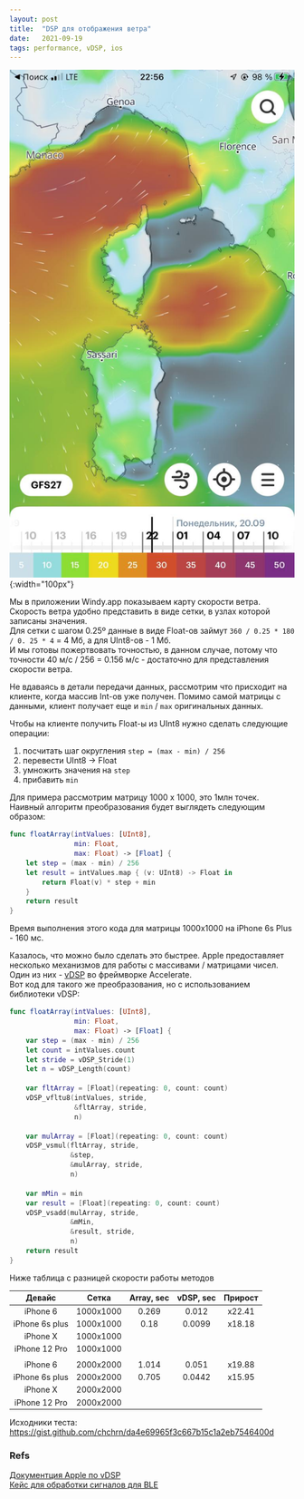 ```yaml
---
layout: post
title:  "DSP для отображения ветра"
date:   2021-09-19
tags: performance, vDSP, ios
---
```


![](/assets/images/2021-09-19-vdsp_for_wind/wind_whb.jpeg){:width="100px"}

Мы в приложении Windy.app показываем карту скорости ветра. Скорость ветра удобно представить в виде сетки, в узлах которой записаны значения.  
Для сетки с шагом 0.25º данные в виде Float-ов займут `360 / 0.25 * 180 / 0. 25 * 4` = 4 Мб, а для UInt8-ов - 1 Мб.   
И мы готовы пожертвовать точностью, в данном случае, потому что точности 40 м/с / 256 = 0.156 м/с - достаточно для представления скорости ветра.

Не вдаваясь в детали передачи данных, рассмотрим что присходит на клиенте, когда массив Int-ов уже получен. Помимо самой матрицы с данными, клиент получает еще и `min` / `max`  оригинальных данных.

Чтобы на клиенте получить Float-ы из UInt8 нужно сделать следующие операции:
1. посчитать шаг округления `step = (max - min) / 256`
2. перевести UInt8 → Float
3. умножить значения на `step`
4. прибавить `min`

Для примера рассмотрим матрицу 1000 x 1000, это 1млн точек. 
Наивный алгоритм преобразования будет выглядеть следующим образом:
```swift
func floatArray(intValues: [UInt8],
                min: Float,
                max: Float) -> [Float] {
    let step = (max - min) / 256
    let result = intValues.map { (v: UInt8) -> Float in
        return Float(v) * step + min
    }
    return result
}
```
Время выполнения этого кода для матрицы 1000x1000 на iPhone 6s Plus - 160 мс. 

Казалось, что можно было сделать это быстрее. 
Apple предоставляет  несколько механизмов для работы с массивами / матрицами чисел. Один из них - [vDSP](https://developer.apple.com/documentation/accelerate/vdsp) во фреймворке Accelerate.  
Вот код для такого же преобразования, но c использованием библиотеки vDSP:
```swift
func floatArray(intValues: [UInt8],
                min: Float,
                max: Float) -> [Float] {
    var step = (max - min) / 256
    let count = intValues.count
    let stride = vDSP_Stride(1)
    let n = vDSP_Length(count)

    var fltArray = [Float](repeating: 0, count: count)
    vDSP_vfltu8(intValues, stride,
                &fltArray, stride,
                n)

    var mulArray = [Float](repeating: 0, count: count)
    vDSP_vsmul(fltArray, stride,
               &step,
               &mulArray, stride,
               n)

    var mMin = min
    var result = [Float](repeating: 0, count: count)
    vDSP_vsadd(mulArray, stride,
               &mMin,
               &result, stride,
               n)
    return result
}
```

Ниже таблица с разницей скорости работы методов

Девайс | Сетка | Array, sec | vDSP, sec | Прирост
:---: | :---: | :---: | :---: | :---:
iPhone 6 | 1000x1000 | 0.269 | 0.012 | x22.41
iPhone 6s plus | 1000x1000 | 0.18 | 0.0099 | x18.18
iPhone X | 1000x1000 |  |  |  
iPhone 12 Pro | 1000x1000 |  |  |  
 |  |  |  |  
iPhone 6 | 2000x2000 | 1.014 | 0.051 | x19.88 |
iPhone 6s plus | 2000x2000 | 0.705 | 0.0442 | x15.95
iPhone X | 2000x2000 |  |  |  
iPhone 12 Pro | 2000x2000 |  |  |  

Исходники теста: https://gist.github.com/chchrn/da4e69965f3c667b15c1a2eb7546400d


### Refs
[Документция Apple по vDSP](https://developer.apple.com/documentation/accelerate/vdsp)   
[Кейс для обработки сигналов для BLE](https://devzone.nordicsemi.com/nordic/nordic-blog/b/blog/posts/nrf_2d00_connect_2d00_simd_2d00_optimizations_2d00_in_2d00_swift)